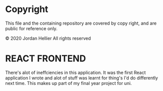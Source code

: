 # Copyright
This file and the containing repository are covered by copy right, and are public for reference only.

&copy; 2020 Jordan Hellier All rights reserved

# REACT FRONTEND
There's alot of ineffciencies in this application. It was the first React application I wrote and alot of stuff was learnt for thing's I'd do differently next time. This makes up part of my final year project for uni.
